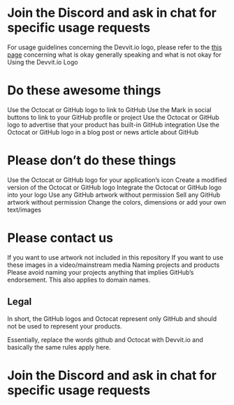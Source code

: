  # Join the Discord and ask in chat for specific usage requests

For usage guidelines concerning the Devvit.io logo, please refer to the [this page](https://github.com/logos) concerning what is okay generally speaking and what is not okay for Using the Devvit.io Logo

# Do these awesome things
Use the Octocat or GitHub logo to link to GitHub
Use the Mark in social buttons to link to your GitHub profile or project
Use the Octocat or GitHub logo to advertise that your product has built-in GitHub integration
Use the Octocat or GitHub logo in a blog post or news article about GitHub

# Please don’t do these things

Use the Octocat or GitHub logo for your application’s icon
Create a modified version of the Octocat or GitHub logo
Integrate the Octocat or GitHub logo into your logo
Use any GitHub artwork without permission
Sell any GitHub artwork without permission
Change the colors, dimensions or add your own text/images

# Please contact us

If you want to use artwork not included in this repository
If you want to use these images in a video/mainstream media
Naming projects and products
Please avoid naming your projects anything that implies GitHub’s endorsement. This also applies to domain names.

## Legal
In short, the GitHub logos and Octocat represent only GitHub and should not be used to represent your products.


Essentially, replace the words github and Octocat with Devvit.io and basically the same rules apply here.
 
 # Join the Discord and ask in chat for specific usage requests
